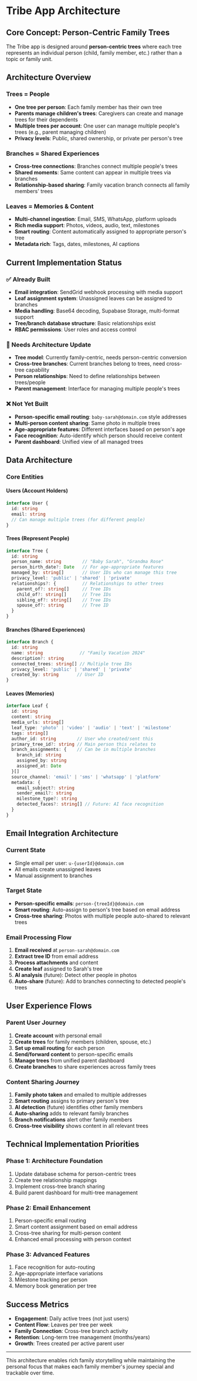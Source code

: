 # Tribe App Architecture

## Core Concept: Person-Centric Family Trees

The Tribe app is designed around **person-centric trees** where each tree represents an individual person (child, family member, etc.) rather than a topic or family unit.

## Architecture Overview

### Trees = People
- **One tree per person**: Each family member has their own tree
- **Parents manage children's trees**: Caregivers can create and manage trees for their dependents
- **Multiple trees per account**: One user can manage multiple people's trees (e.g., parent managing children)
- **Privacy levels**: Public, shared ownership, or private per person's tree

### Branches = Shared Experiences
- **Cross-tree connections**: Branches connect multiple people's trees
- **Shared moments**: Same content can appear in multiple trees via branches
- **Relationship-based sharing**: Family vacation branch connects all family members' trees

### Leaves = Memories & Content
- **Multi-channel ingestion**: Email, SMS, WhatsApp, platform uploads
- **Rich media support**: Photos, videos, audio, text, milestones
- **Smart routing**: Content automatically assigned to appropriate person's tree
- **Metadata rich**: Tags, dates, milestones, AI captions

## Current Implementation Status

### ✅ Already Built
- **Email integration**: SendGrid webhook processing with media support
- **Leaf assignment system**: Unassigned leaves can be assigned to branches
- **Media handling**: Base64 decoding, Supabase Storage, multi-format support
- **Tree/branch database structure**: Basic relationships exist
- **RBAC permissions**: User roles and access control

### 🔄 Needs Architecture Update
- **Tree model**: Currently family-centric, needs person-centric conversion
- **Cross-tree branches**: Current branches belong to trees, need cross-tree capability
- **Person relationships**: Need to define relationships between trees/people
- **Parent management**: Interface for managing multiple people's trees

### ❌ Not Yet Built
- **Person-specific email routing**: `baby-sarah@domain.com` style addresses
- **Multi-person content sharing**: Same photo in multiple trees
- **Age-appropriate features**: Different interfaces based on person's age
- **Face recognition**: Auto-identify which person should receive content
- **Parent dashboard**: Unified view of all managed trees

## Data Architecture

### Core Entities

#### Users (Account Holders)
```typescript
interface User {
  id: string
  email: string
  // Can manage multiple trees (for different people)
}
```

#### Trees (Represent People)
```typescript
interface Tree {
  id: string
  person_name: string        // "Baby Sarah", "Grandma Rose"
  person_birth_date?: Date   // For age-appropriate features
  managed_by: string[]       // User IDs who can manage this tree
  privacy_level: 'public' | 'shared' | 'private'
  relationships?: {          // Relationships to other trees
    parent_of?: string[]     // Tree IDs
    child_of?: string[]      // Tree IDs  
    sibling_of?: string[]    // Tree IDs
    spouse_of?: string       // Tree ID
  }
}
```

#### Branches (Shared Experiences)
```typescript
interface Branch {
  id: string
  name: string              // "Family Vacation 2024"
  description?: string
  connected_trees: string[] // Multiple tree IDs
  privacy_level: 'public' | 'shared' | 'private'
  created_by: string       // User ID
}
```

#### Leaves (Memories)
```typescript
interface Leaf {
  id: string
  content: string
  media_urls: string[]
  leaf_type: 'photo' | 'video' | 'audio' | 'text' | 'milestone'
  tags: string[]
  author_id: string        // User who created/sent this
  primary_tree_id?: string // Main person this relates to
  branch_assignments: {    // Can be in multiple branches
    branch_id: string
    assigned_by: string
    assigned_at: Date
  }[]
  source_channel: 'email' | 'sms' | 'whatsapp' | 'platform'
  metadata: {
    email_subject?: string
    sender_email?: string
    milestone_type?: string
    detected_faces?: string[] // Future: AI face recognition
  }
}
```

## Email Integration Architecture

### Current State
- Single email per user: `u-{userId}@domain.com`
- All emails create unassigned leaves
- Manual assignment to branches

### Target State
- **Person-specific emails**: `person-{treeId}@domain.com`
- **Smart routing**: Auto-assign to person's tree based on email address
- **Cross-tree sharing**: Photos with multiple people auto-shared to relevant trees

### Email Processing Flow
1. **Email received** at `person-sarah@domain.com`
2. **Extract tree ID** from email address
3. **Process attachments** and content
4. **Create leaf** assigned to Sarah's tree
5. **AI analysis** (future): Detect other people in photos
6. **Auto-share** (future): Add to branches connecting to detected people's trees

## User Experience Flows

### Parent User Journey
1. **Create account** with personal email
2. **Create trees** for family members (children, spouse, etc.)
3. **Set up email routing** for each person
4. **Send/forward content** to person-specific emails
5. **Manage trees** from unified parent dashboard
6. **Create branches** to share experiences across family trees

### Content Sharing Journey
1. **Family photo taken** and emailed to multiple addresses
2. **Smart routing** assigns to primary person's tree
3. **AI detection** (future) identifies other family members
4. **Auto-sharing** adds to relevant family branches
5. **Branch notifications** alert other family members
6. **Cross-tree visibility** shows content in all relevant trees

## Technical Implementation Priorities

### Phase 1: Architecture Foundation
1. Update database schema for person-centric trees
2. Create tree relationship mappings
3. Implement cross-tree branch sharing
4. Build parent dashboard for multi-tree management

### Phase 2: Email Enhancement
1. Person-specific email routing
2. Smart content assignment based on email address
3. Cross-tree sharing for multi-person content
4. Enhanced email processing with person context

### Phase 3: Advanced Features
1. Face recognition for auto-routing
2. Age-appropriate interface variations
3. Milestone tracking per person
4. Memory book generation per tree

## Success Metrics
- **Engagement**: Daily active trees (not just users)
- **Content Flow**: Leaves per tree per week
- **Family Connection**: Cross-tree branch activity
- **Retention**: Long-term tree management (months/years)
- **Growth**: Trees created per active parent user

---

This architecture enables rich family storytelling while maintaining the personal focus that makes each family member's journey special and trackable over time.